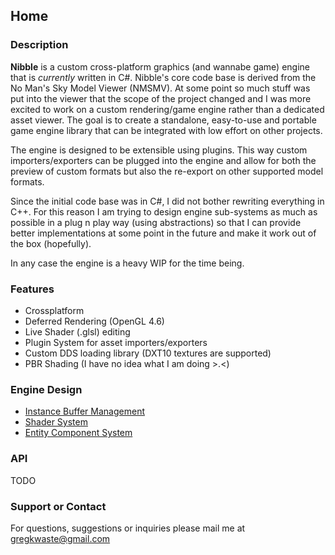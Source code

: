 ## Home

### Description

**Nibble** is a custom cross-platform graphics (and wannabe game) engine that is *currently* written in C#. Nibble's core code base is derived from the No Man's Sky Model Viewer (NMSMV). At some point so much stuff was put into the viewer that the scope of the project changed and I was more excited to work on a custom rendering/game engine rather than a dedicated asset viewer. The goal is to create a standalone, easy-to-use and portable game engine library that can be integrated with low effort on other projects. 

The engine is designed to be extensible using plugins. This way custom importers/exporters can be plugged into the engine and allow for both the preview of custom formats but also the re-export on other supported model formats.

Since the initial code base was in C#, I did not bother rewriting everything in C++. For this reason I am trying to design engine sub-systems as much as possible in a plug n play way (using abstractions) so that I can provide better implementations at some point in the future and make it work out of the box (hopefully). 

In any case the engine is a heavy WIP for the time being.

### Features

- Crossplatform
- Deferred Rendering (OpenGL 4.6)
- Live Shader (.glsl) editing
- Plugin System for asset importers/exporters
- Custom DDS loading library (DXT10 textures are supported)
- PBR Shading (I have no idea what I am doing >.<)



### Engine Design
- [Instance Buffer Management](Spec_GLBufferManager.md)
- [Shader System](Spec_ShaderSystem.md)
- [Entity Component System](Spec_ECS.md)

### API
TODO



### Support or Contact

For questions, suggestions or inquiries please mail me at <gregkwaste@gmail.com>
